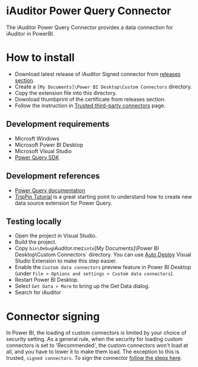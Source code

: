 # iAuditor Power Query Connector

The iAuditor Power Query Connector provides a data connection for iAuditor in PowerBI.

# How to install
- Download latest release of iAuditor Signed connector from [releases section](https://github.com/SafetyCulture/iAuditor-Power-Query-Connector/releases).
- Create a `[My Documents]\Power BI Desktop\Custom Connectors` directory.
- Copy the extension file into this directory.
- Download thumbprint of the certificate from releases section.
- Follow the instruction in [Trusted third-party connectors](https://docs.microsoft.com/en-us/power-bi/connect-data/desktop-trusted-third-party-connectors) page.

## Development requirements
- Microsft Windows
- Microsoft Power BI Desktop
- Microsoft Visual Studio
- [Power Query SDK](https://marketplace.visualstudio.com/items?itemName=Dakahn.PowerQuerySDK)

## Development references
- [Power Query documentation](https://docs.microsoft.com/en-us/power-query/)
- [TripPin Tutorial](https://docs.microsoft.com/en-us/power-query/samples/trippin/readme) is a great starting point to understand how to create new data source extension for Power Query.

## Testing locally
- Open the project in Visual Studio.
- Build the project.
- Copy `bin\Debug`iAuditor.mez` into `[My Documents]\Power BI Desktop\Custom Connectors` directory. You can use [Auto Deploy](https://marketplace.visualstudio.com/items?itemName=lennyomg.AutoDeploy) Visual Studio Extension to make this step easier.
- Enable the `Custom data connectors` preview feature in Power BI Desktop (under `File > Options and settings > Custom data connectors`).
- Restart Power BI Desktop.
- Select `Get Data > More` to bring up the Get Data dialog.
- Search for iAuditor

# Connector signing
In Power BI, the loading of custom connectors is limited by your choice of security setting.
As a general rule, when the security for loading custom connectors is set to 'Recommended',
the custom connectors won't load at all, and you have to lower it to make them load.
The exception to this is trusted, `signed connectors`. To sign the connector [follow the steps here](https://docs.microsoft.com/en-us/power-query/HandlingConnectorSigning).
